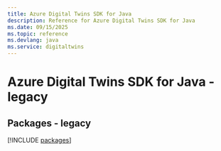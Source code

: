 ```yaml
---
title: Azure Digital Twins SDK for Java
description: Reference for Azure Digital Twins SDK for Java
ms.date: 09/15/2025
ms.topic: reference
ms.devlang: java
ms.service: digitaltwins
---
```

# Azure Digital Twins SDK for Java - legacy
## Packages - legacy
[!INCLUDE [packages](digital-twins-index.md)]